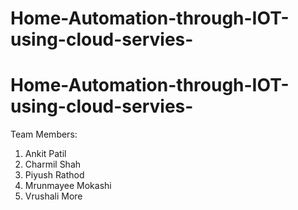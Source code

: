 ﻿# Home-Automation-through-IOT-using-cloud-servies-
# Home-Automation-through-IOT-using-cloud-servies-

Team Members:
1) Ankit Patil
2) Charmil Shah
3) Piyush Rathod
4) Mrunmayee Mokashi
5) Vrushali More

